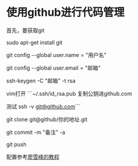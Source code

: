 # 使用github进行代码管理
首先，要获取git

sudo apt-get install git 

git config --global user.name = "用户名"

git config --global user.email = "邮箱"

ssh-keygen -C "邮箱" -t rsa

vim打开 ```~/.ssh/id_rsa.pub 复制公钥进github.com

测试 ssh -v git@github.com```

git clone git@github/你的地址.git

git commit -m "备注" -a

git push


配置参考[廖雪峰的教程](https://www.cnblogs.com/cocowool/archive/2010/10/19/1855616.html)

